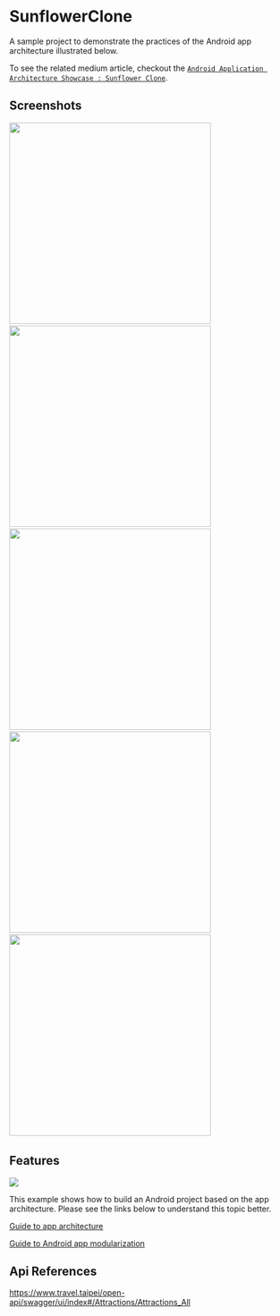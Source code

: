 # SunflowerClone

A sample project to demonstrate the practices of the Android app architecture illustrated below.

To see the related medium article, checkout the [`Android Application Architecture Showcase : Sunflower Clone`](https://medium.com/@b9915034/android-application-architecture-showcase-sunflower-clone-dee729f6e1f2).

## Screenshots

<p float="left">
<img src="docs/screenshots/Screenshot_1.png" width = 360> &nbsp;
<img src="docs/screenshots/Screenshot_2.png" width = 360> &nbsp;
<img src="docs/screenshots/Screenshot_3.png" width = 360> &nbsp;
<img src="docs/screenshots/Screenshot_4.png" width = 360> &nbsp;
<img src="docs/screenshots/Screenshot_5.png" width = 360> &nbsp;
</p>

## Features

<img src="docs/diagrams/Android App Architecture Overview.png"/>

This example shows how to build an Android project based on the app architecture.
Please see the links below to understand this topic better.

[Guide to app architecture](https://developer.android.com/topic/architecture)

[Guide to Android app modularization](https://developer.android.com/topic/modularization)

## Api References

https://www.travel.taipei/open-api/swagger/ui/index#/Attractions/Attractions_All